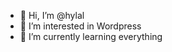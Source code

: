 - 👋 Hi, I’m @hylal
- 👀 I’m interested in Wordpress
- 🌱 I’m currently learning everything


<!---
hylal/hylal is a ✨ special ✨ repository because its `README.md` (this file) appears on your GitHub profile.
You can click the Preview link to take a look at your changes.
--->
